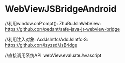 # WebViewJSBridgeAndroid
//利用window.onPrompt(): 
ZhuRuJsInWebView: https://github.com/pedant/safe-java-js-webview-bridge

//利用注入对象: 
AddJsIntfc/AddJsIntfc-S: https://github.com/lzyzsd/JsBridge

//直接调用系统API: 
webView.evaluateJavascript